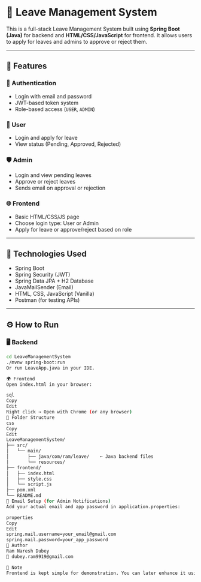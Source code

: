 # 📝 Leave Management System

This is a full-stack Leave Management System built using **Spring Boot (Java)** for backend and **HTML/CSS/JavaScript** for frontend. It allows users to apply for leaves and admins to approve or reject them.

---

## 🚀 Features

### 🔐 Authentication
- Login with email and password
- JWT-based token system
- Role-based access (`USER`, `ADMIN`)

### 🧍 User
- Login and apply for leave
- View status (Pending, Approved, Rejected)

### 🛡️ Admin
- Login and view pending leaves
- Approve or reject leaves
- Sends email on approval or rejection

### 🌐 Frontend
- Basic HTML/CSS/JS page
- Choose login type: User or Admin
- Apply for leave or approve/reject based on role

---

## 💾 Technologies Used

- Spring Boot
- Spring Security (JWT)
- Spring Data JPA + H2 Database
- JavaMailSender (Email)
- HTML, CSS, JavaScript (Vanilla)
- Postman (for testing APIs)

---

## ⚙️ How to Run

### 🖥️ Backend

```bash
cd LeaveManagementSystem
./mvnw spring-boot:run
Or run LeaveApp.java in your IDE.

🌍 Frontend
Open index.html in your browser:

sql
Copy
Edit
Right click → Open with Chrome (or any browser)
📂 Folder Structure
css
Copy
Edit
LeaveManagementSystem/
├── src/
│   └── main/
│       ├── java/com/ram/leave/    ← Java backend files
│       └── resources/
├── frontend/
│   ├── index.html
│   ├── style.css
│   └── script.js
├── pom.xml
└── README.md
📧 Email Setup (for Admin Notifications)
Add your actual email and app password in application.properties:

properties
Copy
Edit
spring.mail.username=your_email@gmail.com
spring.mail.password=your_app_password
🙋 Author
Ram Naresh Dubey
📧 dubey.ram9919@gmail.com

📌 Note
Frontend is kept simple for demonstration. You can later enhance it using React or Angular.


